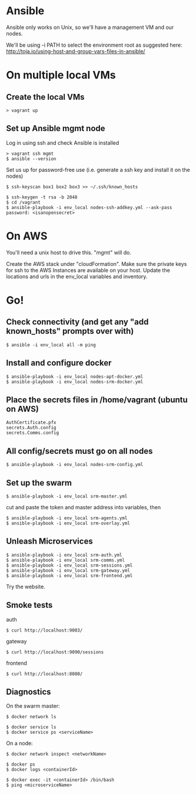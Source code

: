Ansible
========================

Ansible only works on Unix, so we'll have a management VM and our nodes.

We'll be using -i PATH to select the environment root as suggested here:
http://toja.io/using-host-and-group-vars-files-in-ansible/



On multiple local VMs
========================

Create the local VMs
------------------------
```
> vagrant up
```


Set up Ansible mgmt node
------------------------
Log in using ssh and check Ansible is installed
```
> vagrant ssh mgmt
$ ansible --version
```

Set us up for password-free use (i.e. generate a ssh key and install it on the nodes)
```
$ ssh-keyscan box1 box2 box3 >> ~/.ssh/known_hosts

$ ssh-keygen -t rsa -b 2048
$ cd /vagrant
$ ansible-playbook -i env_local nodes-ssh-addkey.yml --ask-pass
password: <isanopensecret>
```

On AWS
========================

You'll need a unix host to drive this.  "mgmt" will do.

Create the AWS stack under "cloudFormation".
Make sure the private keys for ssh to the AWS Instances are available on your host.
Update the locations and urls in the env_local variables and inventory.



Go!
========================


Check connectivity (and get any "add known_hosts" prompts over with)
------------------------
```
$ ansible -i env_local all -m ping
```

Install and configure docker
------------------------
```
$ ansible-playbook -i env_local nodes-apt-docker.yml
$ ansible-playbook -i env_local nodes-srm-docker.yml
```

Place the secrets files in /home/vagrant (ubuntu on AWS)
------------------------
```
AuthCertificate.pfx
secrets.Auth.config
secrets.Comms.config
```

All config/secrets must go on all nodes
------------------------
```
$ ansible-playbook -i env_local nodes-srm-config.yml
```

Set up the swarm
------------------------
```
$ ansible-playbook -i env_local srm-master.yml
```
cut and paste the token and master address into variables, then
```
$ ansible-playbook -i env_local srm-agents.yml
$ ansible-playbook -i env_local srm-overlay.yml
```

Unleash Microservices
------------------------
```
$ ansible-playbook -i env_local srm-auth.yml
$ ansible-playbook -i env_local srm-comms.yml
$ ansible-playbook -i env_local srm-sessions.yml
$ ansible-playbook -i env_local srm-gateway.yml
$ ansible-playbook -i env_local srm-frontend.yml
```

Try the website.



Smoke tests
-----------------------

auth
```
$ curl http://localhost:9003/
```

gateway
```
$ curl http://localhost:9090/sessions
```

frontend
```
$ curl http://localhost:8080/
```

Diagnostics
-----------------------

On the swarm master:
```
$ docker network ls

$ docker service ls
$ docker service ps <serviceName>
```

On a node:
```
$ docker network inspect <networkName>

$ docker ps
$ docker logs <containerId>

$ docker exec -it <containerId> /bin/bash
$ ping <microserviceName>
```
